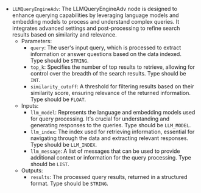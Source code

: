 - `LLMQueryEngineAdv`: The LLMQueryEngineAdv node is designed to enhance querying capabilities by leveraging language models and embedding models to process and understand complex queries. It integrates advanced settings and post-processing to refine search results based on similarity and relevance.
    - Parameters:
        - `query`: The user's input query, which is processed to extract information or answer questions based on the data indexed. Type should be `STRING`.
        - `top_k`: Specifies the number of top results to retrieve, allowing for control over the breadth of the search results. Type should be `INT`.
        - `similarity_cutoff`: A threshold for filtering results based on their similarity score, ensuring relevance of the returned information. Type should be `FLOAT`.
    - Inputs:
        - `llm_model`: Represents the language and embedding models used for query processing. It's crucial for understanding and generating responses to the queries. Type should be `LLM_MODEL`.
        - `llm_index`: The index used for retrieving information, essential for navigating through the data and extracting relevant responses. Type should be `LLM_INDEX`.
        - `llm_message`: A list of messages that can be used to provide additional context or information for the query processing. Type should be `LIST`.
    - Outputs:
        - `results`: The processed query results, returned in a structured format. Type should be `STRING`.
